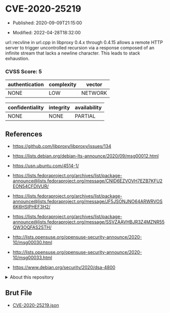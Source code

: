 # CVE-2020-25219

- Published: 2020-09-09T21:15:00

- Modified: 2022-04-28T18:32:00

url::recvline in url.cpp in libproxy 0.4.x through 0.4.15 allows a remote HTTP server to trigger uncontrolled recursion via a response composed of an infinite stream that lacks a newline character. This leads to stack exhaustion.

### CVSS Score: **5**

| authentication | complexity | vector |
| --- | --- | --- |
| NONE | LOW | NETWORK |

| confidentiality | integrity | availability |
| --- | --- | --- |
| NONE | NONE | PARTIAL |

## References

* https://github.com/libproxy/libproxy/issues/134

* https://lists.debian.org/debian-lts-announce/2020/09/msg00012.html

* https://usn.ubuntu.com/4514-1/

* https://lists.fedoraproject.org/archives/list/package-announce@lists.fedoraproject.org/message/CNID6EZVOVH7EZB7KFU2EON54CFDIVUR/

* https://lists.fedoraproject.org/archives/list/package-announce@lists.fedoraproject.org/message/JF5JSONJNO64ARWRVOS6K6HSIPHEF3H2/

* https://lists.fedoraproject.org/archives/list/package-announce@lists.fedoraproject.org/message/SSVZAAVHBJR3Z4MZNR55QW3OQFAS2STH/

* http://lists.opensuse.org/opensuse-security-announce/2020-10/msg00030.html

* http://lists.opensuse.org/opensuse-security-announce/2020-10/msg00033.html

* https://www.debian.org/security/2020/dsa-4800

<details>
<summary>About this repository</summary> 

  This repository is part of the project [Live Hack CVE](https://github.com/Live-Hack-CVE). Main website can be found [www.live-hack.org](https://www.live-hack.org) 
  
  Made by [Sn0wAlice](https://github.com/Sn0wAlice) for the people that care about security and need to have a feed of the latest CVEs. Hope you enjoy it, don't forget to star the repo and follow me on [Twitter](https://twitter.com/Sn0wAlice) and [Github](https://github.com/Sn0wAlice). And that is my [personnal website](https://www.alice-snow.me/)

  - [Home Page](https://github.com/Live-Hack-CVE)
  - [Framework](https://github.com/Live-Hack-CVE/cve-framework)
  - [CVE database](https://github.com/Live-Hack-CVE/full_database)
  - [Changelog](https://github.com/Live-Hack-CVE/Changelog)
</details>

## Brut File

* [CVE-2020-25219.json](https://raw.githubusercontent.com/Live-Hack-CVE/full_database/main/cves/2020/CVE-2020-25219.json)


